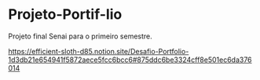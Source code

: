 # Projeto-Portif-lio

Projeto final Senai para o primeiro semestre.

https://efficient-sloth-d85.notion.site/Desafio-Portfolio-1d3db21e654941f5872aece5fcc6bcc6#875ddc6be3324cff8e501ec6da376014
